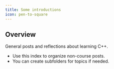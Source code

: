 ```yaml
---
title: Some introductions
icon: pen-to-square
---
```


## Overview

General posts and reflections about learning C++.

- Use this index to organize non-course posts.
- You can create subfolders for topics if needed.
